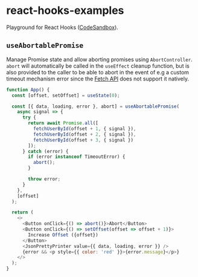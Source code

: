 # react-hooks-examples

Playground for React Hooks ([CodeSandbox](https://codesandbox.io/s/github/hanse/react-hooks-examples)).

## `useAbortablePromise`

Manage Promise state and allow aborting promises using `AbortController`. `abort` will automatically be called in the `useEffect` cleanup function, but is also provided to the caller to be able to abort in the event of e.g a custom timeout mechanism error since the [Fetch API]() does not support it natively.

```js
function App() {
  const [offset, setOffset] = useState(0);

  const [{ data, loading, error }, abort] = useAbortablePromise(
    async signal => {
      try {
        return await Promise.all([
          fetchUserById(offset + 1, { signal }),
          fetchUserById(offset + 2, { signal }),
          fetchUserById(offset + 3, { signal })
        ]);
      } catch (error) {
        if (error instanceof TimeoutError) {
          abort();
        }

        throw error;
      }
    },
    [offset]
  );

  return (
    <>
      <Button onClick={() => abort()}>Abort</Button>
      <Button onClick={() => setOffset(offset => offset + 1)}>
        Increase Offset ({offset})
      </Button>
      <JsonPrettyPrinter value={{ data, loading, error }} />
      {error && <p style={{ color: 'red' }}>{error.message}</p>}
    </>
  );
}
```
